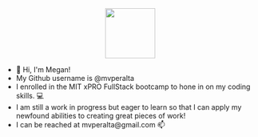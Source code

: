 <div id="header" align="center">
  <img src="https://media.giphy.com/media/i4MAH84pqe2m2aVojc/giphy.gif" width="100"/>
</div>
<ul>
  <li>👋 Hi, I'm Megan!</li>
  <li>My Github username is @mvperalta</li>
  <li>I enrolled in the MIT xPRO FullStack bootcamp to hone in on my coding skills. 💻</li>
  <li> I am still a work in progress but eager to learn so that I can apply my newfound abilities to creating great pieces of work!</li>
  <li>I can be reached at mvperalta@gmail.com 📫</li>
</ul>

